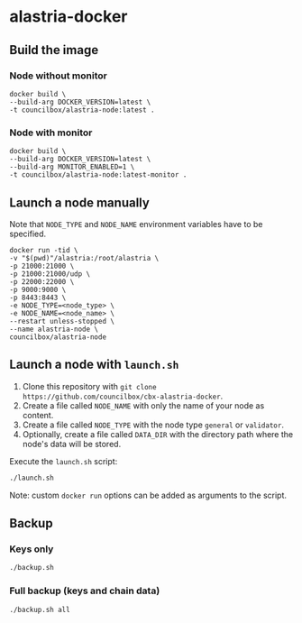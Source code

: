 # alastria-docker

## Build the image
### Node without monitor
```
docker build \
--build-arg DOCKER_VERSION=latest \
-t councilbox/alastria-node:latest .
```
### Node with monitor
```
docker build \
--build-arg DOCKER_VERSION=latest \
--build-arg MONITOR_ENABLED=1 \
-t councilbox/alastria-node:latest-monitor .
```

## Launch a node manually
Note that `NODE_TYPE` and `NODE_NAME` environment variables have to be specified.
```
docker run -tid \
-v "$(pwd)"/alastria:/root/alastria \
-p 21000:21000 \
-p 21000:21000/udp \
-p 22000:22000 \
-p 9000:9000 \
-p 8443:8443 \
-e NODE_TYPE=<node_type> \
-e NODE_NAME=<node_name> \
--restart unless-stopped \
--name alastria-node \
councilbox/alastria-node
```

## Launch a node with `launch.sh`
1. Clone this repository with `git clone https://github.com/councilbox/cbx-alastria-docker`.
2. Create a file called `NODE_NAME` with only the name of your node as content.
3. Create a file called `NODE_TYPE` with the node type `general` or `validator`.
4. Optionally, create a file called `DATA_DIR` with the directory path where the node's data will be stored.

Execute the `launch.sh` script:
```bash
./launch.sh
```

Note: custom `docker run` options can be added as arguments to the script.

## Backup
### Keys only
```bash
./backup.sh
```

### Full backup (keys and chain data)
```bash
./backup.sh all
```
